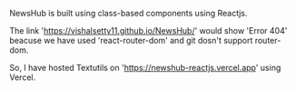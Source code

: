 NewsHub is built using class-based components using Reactjs.

The link 'https://vishalsetty11.github.io/NewsHub/' would show 'Error 404' beacuse we have used 'react-router-dom' and git dosn't support router-dom.

So, I have hosted Textutils on 'https://newshub-reactjs.vercel.app' using Vercel.
